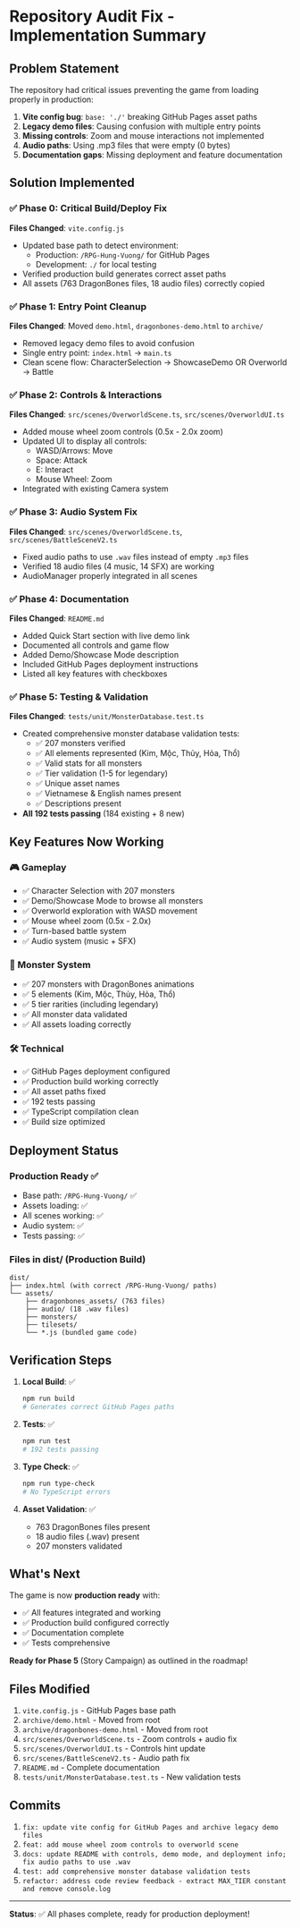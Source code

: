 # Repository Audit Fix - Implementation Summary

## Problem Statement
The repository had critical issues preventing the game from loading properly in production:
1. **Vite config bug**: `base: './'` breaking GitHub Pages asset paths
2. **Legacy demo files**: Causing confusion with multiple entry points
3. **Missing controls**: Zoom and mouse interactions not implemented
4. **Audio paths**: Using .mp3 files that were empty (0 bytes)
5. **Documentation gaps**: Missing deployment and feature documentation

## Solution Implemented

### ✅ Phase 0: Critical Build/Deploy Fix
**Files Changed**: `vite.config.js`

- Updated base path to detect environment:
  - Production: `/RPG-Hung-Vuong/` for GitHub Pages
  - Development: `./` for local testing
- Verified production build generates correct asset paths
- All assets (763 DragonBones files, 18 audio files) correctly copied

### ✅ Phase 1: Entry Point Cleanup
**Files Changed**: Moved `demo.html`, `dragonbones-demo.html` to `archive/`

- Removed legacy demo files to avoid confusion
- Single entry point: `index.html` → `main.ts`
- Clean scene flow: CharacterSelection → ShowcaseDemo OR Overworld → Battle

### ✅ Phase 2: Controls & Interactions
**Files Changed**: `src/scenes/OverworldScene.ts`, `src/scenes/OverworldUI.ts`

- Added mouse wheel zoom controls (0.5x - 2.0x zoom)
- Updated UI to display all controls:
  - WASD/Arrows: Move
  - Space: Attack
  - E: Interact
  - Mouse Wheel: Zoom
- Integrated with existing Camera system

### ✅ Phase 3: Audio System Fix
**Files Changed**: `src/scenes/OverworldScene.ts`, `src/scenes/BattleSceneV2.ts`

- Fixed audio paths to use `.wav` files instead of empty `.mp3` files
- Verified 18 audio files (4 music, 14 SFX) are working
- AudioManager properly integrated in all scenes

### ✅ Phase 4: Documentation
**Files Changed**: `README.md`

- Added Quick Start section with live demo link
- Documented all controls and game flow
- Added Demo/Showcase Mode description
- Included GitHub Pages deployment instructions
- Listed all key features with checkboxes

### ✅ Phase 5: Testing & Validation
**Files Changed**: `tests/unit/MonsterDatabase.test.ts`

- Created comprehensive monster database validation tests:
  - ✅ 207 monsters verified
  - ✅ All elements represented (Kim, Mộc, Thủy, Hỏa, Thổ)
  - ✅ Valid stats for all monsters
  - ✅ Tier validation (1-5 for legendary)
  - ✅ Unique asset names
  - ✅ Vietnamese & English names present
  - ✅ Descriptions present
- **All 192 tests passing** (184 existing + 8 new)

## Key Features Now Working

### 🎮 Gameplay
- ✅ Character Selection with 207 monsters
- ✅ Demo/Showcase Mode to browse all monsters
- ✅ Overworld exploration with WASD movement
- ✅ Mouse wheel zoom (0.5x - 2.0x)
- ✅ Turn-based battle system
- ✅ Audio system (music + SFX)

### 🐉 Monster System
- ✅ 207 monsters with DragonBones animations
- ✅ 5 elements (Kim, Mộc, Thủy, Hỏa, Thổ)
- ✅ 5 tier rarities (including legendary)
- ✅ All monster data validated
- ✅ All assets loading correctly

### 🛠️ Technical
- ✅ GitHub Pages deployment configured
- ✅ Production build working correctly
- ✅ All asset paths fixed
- ✅ 192 tests passing
- ✅ TypeScript compilation clean
- ✅ Build size optimized

## Deployment Status

### Production Ready ✅
- Base path: `/RPG-Hung-Vuong/` ✅
- Assets loading: ✅
- All scenes working: ✅
- Audio system: ✅
- Tests passing: ✅

### Files in dist/ (Production Build)
```
dist/
├── index.html (with correct /RPG-Hung-Vuong/ paths)
└── assets/
    ├── dragonbones_assets/ (763 files)
    ├── audio/ (18 .wav files)
    ├── monsters/
    ├── tilesets/
    └── *.js (bundled game code)
```

## Verification Steps

1. **Local Build**: ✅
   ```bash
   npm run build
   # Generates correct GitHub Pages paths
   ```

2. **Tests**: ✅
   ```bash
   npm run test
   # 192 tests passing
   ```

3. **Type Check**: ✅
   ```bash
   npm run type-check
   # No TypeScript errors
   ```

4. **Asset Validation**: ✅
   - 763 DragonBones files present
   - 18 audio files (.wav) present
   - 207 monsters validated

## What's Next

The game is now **production ready** with:
- ✅ All features integrated and working
- ✅ Production build configured correctly
- ✅ Documentation complete
- ✅ Tests comprehensive

**Ready for Phase 5** (Story Campaign) as outlined in the roadmap!

## Files Modified

1. `vite.config.js` - GitHub Pages base path
2. `archive/demo.html` - Moved from root
3. `archive/dragonbones-demo.html` - Moved from root
4. `src/scenes/OverworldScene.ts` - Zoom controls + audio fix
5. `src/scenes/OverworldUI.ts` - Controls hint update
6. `src/scenes/BattleSceneV2.ts` - Audio path fix
7. `README.md` - Complete documentation
8. `tests/unit/MonsterDatabase.test.ts` - New validation tests

## Commits

1. `fix: update vite config for GitHub Pages and archive legacy demo files`
2. `feat: add mouse wheel zoom controls to overworld scene`
3. `docs: update README with controls, demo mode, and deployment info; fix audio paths to use .wav`
4. `test: add comprehensive monster database validation tests`
5. `refactor: address code review feedback - extract MAX_TIER constant and remove console.log`

---

**Status**: ✅ All phases complete, ready for production deployment!
